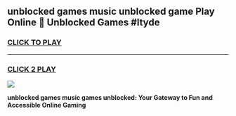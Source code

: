 
## unblocked games music unblocked game Play Online 👋 Unblocked Games #ltyde
<h3>
<a href="https://premium.freeplayer.one?title=unblocked_games_music&ref=21F">CLICK TO PLAY</a></h3>
<hr>

<h3>
<a href="https://premium.freeplayer.one?title=unblocked_games_music&ref=21F">CLICK 2 PLAY</a>
  
</h3>

<a href="https://premium.freeplayer.one?title=unblocked_games_music&ref=21F/"><img src="https://clearcache.store/games.png"></a>


**unblocked games music games unblocked: Your Gateway to Fun and Accessible Online Gaming**

